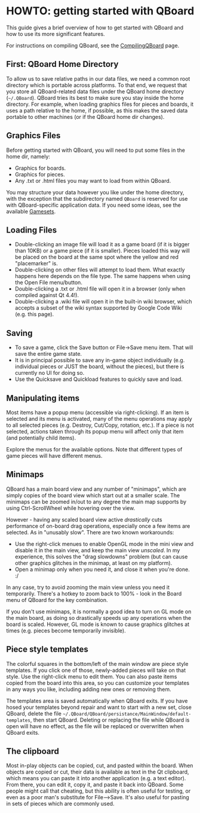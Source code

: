 # HOWTO: getting started with QBoard #

This guide gives a brief overview of how to get started with QBoard and how to use its more significant features.

For instructions on compiling QBoard, see the [CompilingQBoard](CompilingQBoard.md) page.

## First: QBoard Home Directory ##

To allow us to save relative paths in our data files, we need a common root directory which is portable across platforms. To that end, we request that you store all QBoard-related data files under the QBoard home directory (`~/.QBoard`). QBoard tries its best to make sure you stay inside the home directory. For example, when loading graphics files for pieces and boards, it uses a path relative to the home, if possible, as this makes the saved data portable to other machines (or if the QBoard home dir changes).

## Graphics Files ##

Before getting started with QBoard, you will need to put some files in the home dir, namely:

  * Graphics for boards.
  * Graphics for pieces.
  * Any .txt or .html files you may want to load from within QBoard.

You may structure your data however you like under the home directory, with the
exception that the subdirectory named `QBoard` is reserved for use with
QBoard-specific application data. If you need some ideas, see the available [Gamesets](Gamesets.md).


## Loading Files ##

  * Double-clicking an image file will load it as a game board (if it is bigger than 10KB) or a game piece (if it is smaller). Pieces loaded this way will be placed on the board at the same spot where the yellow and red "placemarker" is.
  * Double-clicking on other files will attempt to load them. What exactly happens here depends on the file type. The same happens when using the Open File menu/button.
  * Double-clicking a .txt or .html file will open it in a browser (only when compiled against Qt 4.4!).
  * Double-clicking a .wiki file will open it in the built-in wiki browser, which accepts a subset of the wiki syntax supported by Google Code Wiki (e.g. this page).

## Saving ##

  * To save a game, click the Save button or File->Save menu item. That will save the entire game state.
  * It is in principal possible to save any in-game object individually (e.g. individual pieces or JUST the board, without the pieces), but there is currently no UI for doing so.
  * Use the Quicksave and Quickload features to quickly save and load.

## Manipulating items ##

Most items have a popup menu (accessible via right-clicking). If an item is selected and its menu is activated, many of the menu operations may apply to all selected pieces (e.g. Destroy, Cut/Copy, rotation, etc.). If a piece is not selected, actions taken through its popup menu will affect only that item (and potentially child items).

Explore the menus for the available options. Note that different types of game pieces will have different menus.


## Minimaps ##

QBoard has a main board view and any number of "minimaps", which are simply copies of the board view which start out at a smaller scale. The minimaps can be zoomed in/out to any degree the main map supports by using Ctrl-ScrollWheel while hovering over the view.

However - having any scaled board view active _drastically_ cuts performance of on-board drag operations, especially once a few items are selected. As in "unusably slow". There are two known workarounds:

  * Use the right-click menues to enable OpenGL mode in the mini view and disable it in the main view, and keep the main view _unscaled_. In my experience, this solves the "drag slowdowns" problem (but can cause other graphics glitches in the minimap, at least on my platform).
  * Open a minimap only when you need it, and close it when you're done. :/

In any case, try to avoid zooming the main view unless you need it temporarily. There's a hotkey to zoom back to 100% - look in the Board menu of QBoard for the key combination.

If you don't use minimaps, it is normally a good idea to turn on GL mode on the main board, as doing so drastically speeds up any operations when the board is scaled. However, GL mode is known to cause graphics glitches at times (e.g. pieces become temporarily invisible).

## Piece style templates ##

The colorful squares in the bottom/left of the main window are piece style templates. If you click one of those, newly-added pieces will take on that style. Use the right-click menu to edit them. You can also paste items copied from the board into this area, so you can customize your templates in any ways you like, including adding new ones or removing them.

The templates area is saved automatically when QBoard exits. If you have hosed your templates beyond repair and want to start with a new set, close QBoard, delete the file `~/.QBoard/QBoard/persistance/MainWindow/default-templates`, then start QBoard. Deleting or replacing the file while QBoard is open will have no effect, as the file will be replaced or overwritten when QBoard exits.


## The clipboard ##

Most in-play objects can be copied, cut, and pasted within the board. When objects are copied or cut, their data is available as text in the Qt clipboard, which means you can paste it into another application (e.g. a text editor). From there, you can edit it, copy it, and paste it back into QBoard. Some people might call that cheating, but this ability is often useful for testing, or even as a poor man's substitute for File-->Save. It's also useful for pasting in sets of pieces which are commonly used.